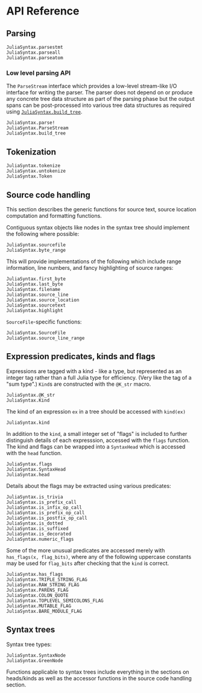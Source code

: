 # API Reference

## Parsing

```@docs
JuliaSyntax.parsestmt
JuliaSyntax.parseall
JuliaSyntax.parseatom
```

### Low level parsing API

The `ParseStream` interface which provides a low-level stream-like I/O
interface for writing the parser. The parser does not depend on or produce any
concrete tree data structure as part of the parsing phase but the output spans
can be post-processed into various tree data structures as required using
[`JuliaSyntax.build_tree`](@ref).

```@docs
JuliaSyntax.parse!
JuliaSyntax.ParseStream
JuliaSyntax.build_tree
```

## Tokenization

```@docs
JuliaSyntax.tokenize
JuliaSyntax.untokenize
JuliaSyntax.Token
```

## Source code handling

This section describes the generic functions for source text, source location
computation and formatting functions.

Contiguous syntax objects like nodes in the syntax tree should implement the
following where possible:

```@docs
JuliaSyntax.sourcefile
JuliaSyntax.byte_range
```

This will provide implementations of the following which include range
information, line numbers, and fancy highlighting of source ranges:

```@docs
JuliaSyntax.first_byte
JuliaSyntax.last_byte
JuliaSyntax.filename
JuliaSyntax.source_line
JuliaSyntax.source_location
JuliaSyntax.sourcetext
JuliaSyntax.highlight
```

`SourceFile`-specific functions:

```@docs
JuliaSyntax.SourceFile
JuliaSyntax.source_line_range
```

## Expression predicates, kinds and flags

Expressions are tagged with a kind - like a type, but represented as an integer
tag rather than a full Julia type for efficiency. (Very like the tag of a "sum
type".) `Kind`s are constructed with the `@K_str` macro.

```@docs
JuliaSyntax.@K_str
JuliaSyntax.Kind
```

The kind of an expression `ex` in a tree should be accessed with `kind(ex)`

```@docs
JuliaSyntax.kind
```

In addition to the `kind`, a small integer set of "flags" is included to
further distinguish details of each expresssion, accessed with the `flags`
function. The kind and flags can be wrapped into a `SyntaxHead` which is
accessed with the `head` function.

```@docs
JuliaSyntax.flags
JuliaSyntax.SyntaxHead
JuliaSyntax.head
```

Details about the flags may be extracted using various predicates:

```@docs
JuliaSyntax.is_trivia
JuliaSyntax.is_prefix_call
JuliaSyntax.is_infix_op_call
JuliaSyntax.is_prefix_op_call
JuliaSyntax.is_postfix_op_call
JuliaSyntax.is_dotted
JuliaSyntax.is_suffixed
JuliaSyntax.is_decorated
JuliaSyntax.numeric_flags
```

Some of the more unusual predicates are accessed merely with `has_flags(x,
flag_bits)`, where any of the following uppercase constants may be used for
`flag_bits` after checking that the `kind` is correct.

```@docs
JuliaSyntax.has_flags
JuliaSyntax.TRIPLE_STRING_FLAG
JuliaSyntax.RAW_STRING_FLAG
JuliaSyntax.PARENS_FLAG
JuliaSyntax.COLON_QUOTE
JuliaSyntax.TOPLEVEL_SEMICOLONS_FLAG
JuliaSyntax.MUTABLE_FLAG
JuliaSyntax.BARE_MODULE_FLAG
```

## Syntax trees

Syntax tree types:

```@docs
JuliaSyntax.SyntaxNode
JuliaSyntax.GreenNode
```

Functions applicable to syntax trees include everything in the sections on
heads/kinds as well as the accessor functions in the source code handling
section.

